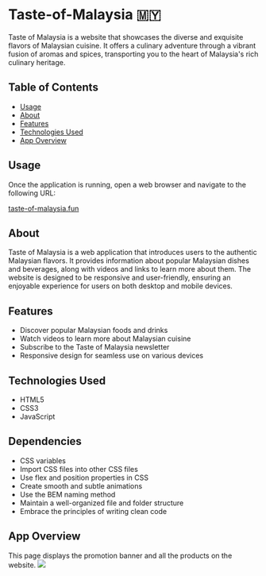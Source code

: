 # Taste-of-Malaysia 🇲🇾

Taste of Malaysia is a website that showcases the diverse and exquisite flavors of Malaysian cuisine. It offers a culinary adventure through a vibrant fusion of aromas and spices, transporting you to the heart of Malaysia's rich culinary heritage.

## Table of Contents
- [Usage](#usage)
- [About](#about)
- [Features](#features)
- [Technologies Used](#technologies-used)
- [App Overview](#app-overview)

  
## Usage

Once the application is running, open a web browser and navigate to the following URL:

[taste-of-malaysia.fun](https://taste-of-malaysia.fun/)

## About
Taste of Malaysia is a web application that introduces users to the authentic Malaysian flavors. It provides information about popular Malaysian dishes and beverages, along with videos and links to learn more about them. The website is designed to be responsive and user-friendly, ensuring an enjoyable experience for users on both desktop and mobile devices.

## Features
- Discover popular Malaysian foods and drinks
- Watch videos to learn more about Malaysian cuisine
- Subscribe to the Taste of Malaysia newsletter
- Responsive design for seamless use on various devices

## Technologies Used
- HTML5
- CSS3
- JavaScript

## Dependencies
- CSS variables
- Import CSS files into other CSS files
- Use flex and position properties in CSS
- Create smooth and subtle animations
- Use the BEM naming method
- Maintain a well-organized file and folder structure
- Embrace the principles of writing clean code

## App Overview

This page displays the promotion banner and all the products on the website.
<img src ="assets/overview.png">
